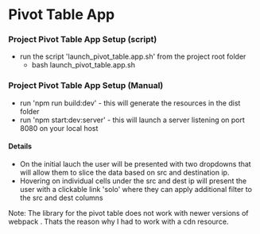 # Pivot Table App
  
### Project Pivot Table App Setup (script)
  * run the script 'launch_pivot_table.app.sh' from the project root folder
    * bash launch_pivot_table.app.sh

### Project Pivot Table App Setup (Manual)
  * run 'npm run build:dev' - this will generate the resources in the dist folder
  * run 'npm start:dev:server' - this will launch a server listening on port 8080 on your local host


#### Details
  * On the initial lauch the user will be presented with two dropdowns that will allow them to slice the data based on src and destination ip.
  * Hovering on individual cells under the src and dest ip will present the user with a clickable link 'solo' where they can apply additional filter to the src and dest columns


Note:
  The library for the pivot table does not work with newer versions of webpack . Thats the reason why I had to work with a cdn resource.